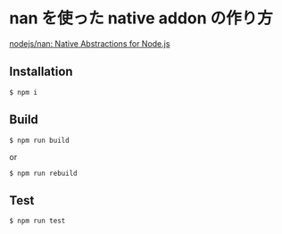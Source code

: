 # nan を使った native addon の作り方

[nodejs/nan: Native Abstractions for Node.js](https://github.com/nodejs/nan)


## Installation

```
$ npm i
```


## Build

```
$ npm run build
```

or

```
$ npm run rebuild
```


## Test

```
$ npm run test
```
